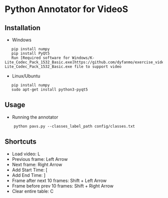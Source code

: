 # Python Annotator for VideoS

## Installation
 * Windows
  ```
     pip install numpy
     pip install PyQt5
     Run [Required software for Windows/K-Lite_Codec_Pack_1532_Basic.exe]https://github.com/dyfanmo/exercise_video_annotator/blob/main/Required%20software%20for%20Windows/K-Lite_Codec_Pack_1532_Basic.exe file to support video

```

 * Linux/Ubuntu
  ```
     pip install numpy
     sudo apt-get install python3-pyqt5
```

## Usage
   * Running the annotator
 ```
     python pavs.py --classes_label_path config/classes.txt 

```

## Shortcuts
- Load video: L
- Previous frame: Left Arrow
- Next frame: Right Arrow
- Add Start Time: [
- Add End Time: ]
- Frame after next 10 frames: Shift + Left Arrow
- Frame before prev 10 frames: Shift + Right Arrow
- Clear entire table: C
